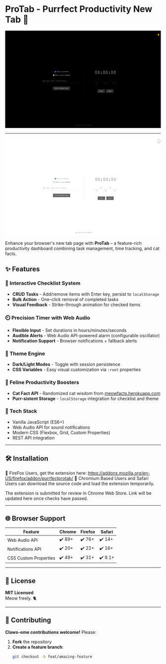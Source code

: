 # ProTab - Purrfect Productivity New Tab 🚀

![ProTab](images/SS1.png)

---

![Protab](images/SS2.png)

Enhance your browser's new tab page with **ProTab** – a feature-rich productivity dashboard combining task management, time tracking, and cat facts.

## ✨ Features

### 📌 Interactive Checklist System
- **CRUD Tasks** - Add/remove items with Enter key, persist to `localStorage`
- **Bulk Action** - One-click removal of completed tasks
- **Visual Feedback** - Strike-through animation for checked items

### ⏲️ Precision Timer with Web Audio
- **Flexible Input** - Set durations in hours/minutes/seconds
- **Audible Alerts** - Web Audio API-powered alarm (configurable oscillator)
- **Notification Support** - Browser notifications + fallback alerts

### 🎨 Theme Engine
- **Dark/Light Modes** - Toggle with session persistence
- **CSS Variables** - Easy visual customization via `:root` properties

### 🐾 Feline Productivity Boosters
- **Cat Fact API** - Randomized cat wisdom from [meowfacts.herokuapp.com](https://meowfacts.herokuapp.com/)
- **Purr-sistent Storage** - `localStorage` integration for checklist and theme

### 🔧 Tech Stack
- Vanilla JavaScript (ES6+)
- Web Audio API for sound notifications
- Modern CSS (Flexbox, Grid, Custom Properties)
- REST API integration

---

## 🛠️ Installation

 🦊 FireFox Users, get the extension here: https://addons.mozilla.org/en-US/firefox/addon/purrfectprotab/
 🌟 Chromium Based Users and Safari Users can download the source code and load the extension temporarily. 

 The extension is submitted for review in Chrome Web Store. Link will be updated here once checks have passed.

---

## 🌐 Browser Support

| Feature               | Chrome      | Firefox     | Safari      |
|-----------------------|-------------|-------------|-------------|
| Web Audio API         | ✔️ 89+      | ✔️ 76+      | ✔️ 14+      |
| Notifications API     | ✔️ 20+      | ✔️ 22+      | ✔️ 16+      |
| CSS Custom Properties | ✔️ 49+      | ✔️ 31+      | ✔️ 9.1+     |

---

## 📜 License

**MIT Licensed**  
Meow freely. 🐈  

---

## 🤝 Contributing

**Claws-ome contributions welcome!** Please:  

1. **Fork** the repository  
2. **Create a feature branch**:  
   ```bash
   git checkout -b feat/amazing-feature